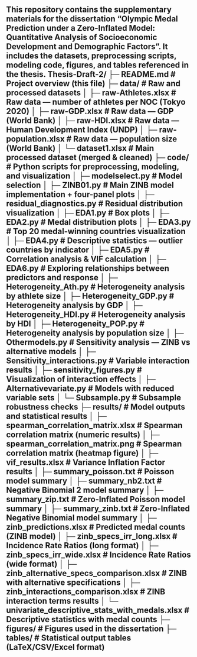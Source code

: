 This repository contains the supplementary materials for the dissertation “Olympic Medal Prediction under a Zero-Inflated Model: Quantitative Analysis of Socioeconomic Development and Demographic Factors”.
It includes the datasets, preprocessing scripts, modeling code, figures, and tables referenced in the thesis.
Thesis-Draft-2/
├─ README.md                 # Project overview (this file)
├─ data/                     # Raw and processed datasets
│   ├─ raw-Athletes.xlsx     # Raw data — number of athletes per NOC (Tokyo 2020)
│   ├─ raw-GDP.xlsx          # Raw data — GDP (World Bank)
│   ├─ raw-HDI.xlsx          # Raw data — Human Development Index (UNDP)
│   ├─ raw-population.xlsx   # Raw data — population size (World Bank)
│   └─ dataset1.xlsx         # Main processed dataset (merged & cleaned)
├─ code/                     # Python scripts for preprocessing, modeling, and visualization
│   ├─ modelselect.py        # Model selection
│   ├─ ZINB01.py             # Main ZINB model implementation + four-panel plots
│   ├─ residual_diagnostics.py   # Residual distribution visualization
│   ├─ EDA1.py               # Box plots
│   ├─ EDA2.py               # Medal distribution plots
│   ├─ EDA3.py               # Top 20 medal-winning countries visualization
│   ├─ EDA4.py               # Descriptive statistics — outlier countries by indicator
│   ├─ EDA5.py               # Correlation analysis & VIF calculation
│   ├─ EDA6.py               # Exploring relationships between predictors and response
│   ├─ Heterogeneity_Ath.py  # Heterogeneity analysis by athlete size
│   ├─ Heterogeneity_GDP.py  # Heterogeneity analysis by GDP
│   ├─ Heterogeneity_HDI.py  # Heterogeneity analysis by HDI
│   ├─ Heterogeneity_POP.py  # Heterogeneity analysis by population size
│   ├─ Othermodels.py        # Sensitivity analysis — ZINB vs alternative models
│   ├─ Sensitivity_interactions.py   # Variable interaction results
│   ├─ sensitivity_figures.py        # Visualization of interaction effects
│   ├─ Alternativevariate.py         # Models with reduced variable sets
│   └─ Subsample.py                  # Subsample robustness checks
├─ results/                  # Model outputs and statistical results
│   ├─ spearman_correlation_matrix.xlsx   # Spearman correlation matrix (numeric results)
│   ├─ spearman_correlation_matrix.png    # Spearman correlation matrix (heatmap figure)
│   ├─ vif_results.xlsx                 # Variance Inflation Factor results
│   ├─ summary_poisson.txt              # Poisson model summary
│   ├─ summary_nb2.txt                  # Negative Binomial 2 model summary
│   ├─ summary_zip.txt                  # Zero-Inflated Poisson model summary
│   ├─ summary_zinb.txt                 # Zero-Inflated Negative Binomial model summary
│   ├─ zinb_predictions.xlsx            # Predicted medal counts (ZINB model)
│   ├─ zinb_specs_irr_long.xlsx         # Incidence Rate Ratios (long format)
│   ├─ zinb_specs_irr_wide.xlsx         # Incidence Rate Ratios (wide format)
│   ├─ zinb_alternative_specs_comparison.xlsx   # ZINB with alternative specifications
│   ├─ zinb_interactions_comparison.xlsx        # ZINB interaction terms results
│   └─ univariate_descriptive_stats_with_medals.xlsx   # Descriptive statistics with medal counts
├─ figures/                  # Figures used in the dissertation
├─ tables/                   # Statistical output tables (LaTeX/CSV/Excel format)
-
